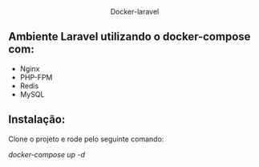<p align="center">Docker-laravel</p>

## Ambiente Laravel utilizando o docker-compose com:
- Nginx
- PHP-FPM
- Redis
- MySQL

## Instalação:
Clone o projeto e rode pelo seguinte comando:

*docker-compose up -d* 
